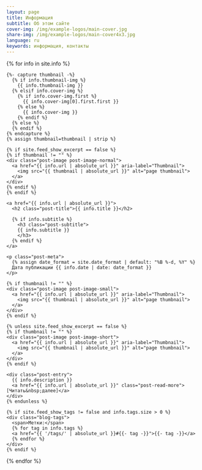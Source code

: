 ```yaml
---
layout: page
title: Информация
subtitle: Об этом сайте
cover-img: /img/example-logos/main-cover.jpg
share-img: /img/example-logos/main-cover4x3.jpg
language: ru
keywords: информация, контакты
---
```

<div class="posts-list">
  {% for info in site.info %}
  <article class="post-preview">

    {%- capture thumbnail -%}
      {% if info.thumbnail-img %}
        {{ info.thumbnail-img }}
      {% elsif info.cover-img %}
        {% if info.cover-img.first %}
          {{ info.cover-img[0].first.first }}
        {% else %}
          {{ info.cover-img }}
        {% endif %}
      {% else %}
      {% endif %}
    {% endcapture %}
    {% assign thumbnail=thumbnail | strip %}

    {% if site.feed_show_excerpt == false %}
    {% if thumbnail != "" %}
    <div class="post-image post-image-normal">
      <a href="{{ info.url | absolute_url }}" aria-label="Thumbnail">
        <img src="{{ thumbnail | absolute_url }}" alt="page thumbnail">
      </a>
    </div>
    {% endif %}
    {% endif %}

    <a href="{{ info.url | absolute_url }}">
      <h2 class="post-title">{{ info.title }}</h2>

      {% if info.subtitle %}
        <h3 class="post-subtitle">
        {{ info.subtitle }}
        </h3>
      {% endif %}
    </a>

    <p class="post-meta">
      {% assign date_format = site.date_format | default: "%B %-d, %Y" %}
      Дата публикации {{ info.date | date: date_format }}
    </p>

    {% if thumbnail != "" %}
    <div class="post-image post-image-small">
      <a href="{{ info.url | absolute_url }}" aria-label="Thumbnail">
        <img src="{{ thumbnail | absolute_url }}" alt="page thumbnail">
      </a>
    </div>
    {% endif %}

    {% unless site.feed_show_excerpt == false %}
    {% if thumbnail != "" %}
    <div class="post-image post-image-short">
      <a href="{{ info.url | absolute_url }}" aria-label="Thumbnail">
        <img src="{{ thumbnail | absolute_url }}" alt="page thumbnail">
      </a>
    </div>
    {% endif %}

    <div class="post-entry">
      {{ info.description }}
      <a href="{{ info.url | absolute_url }}" class="post-read-more">[Читать&nbsp;далее]</a>
    </div>
    {% endunless %}

    {% if site.feed_show_tags != false and info.tags.size > 0 %}
    <div class="blog-tags">
      <span>Метки:</span>
      {% for tag in info.tags %}
      <a href="{{ '/tags/' | absolute_url }}#{{- tag -}}">{{- tag -}}</a>
      {% endfor %}
    </div>
    {% endif %}

   </article>
  {% endfor %}
</div>
